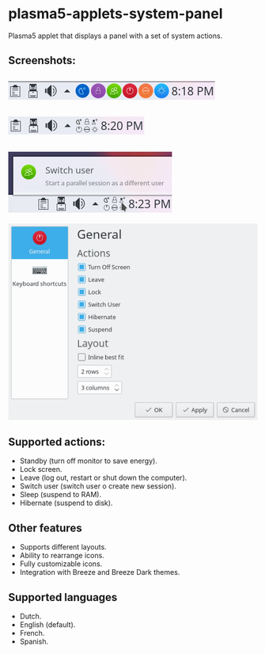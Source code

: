 # plasma5-applets-system-panel
Plasma5 applet that displays a panel with a set of system actions.

## Screenshots:
![alt tag](./docs/screenshoots/system_panel_01.png)
---
![alt tag](./docs/screenshoots/system_panel_02.png)
---
![alt tag](./docs/screenshoots/system_panel_03.png)
---
![alt tag](./docs/screenshoots/system_panel_04.png)

## Supported actions:
- Standby (turn off monitor to save energy).
- Lock screen.
- Leave (log out, restart or shut down the computer).
- Switch user (switch user o create new session).
- Sleep (suspend to RAM).
- Hibernate (suspend to disk).

## Other features
- Supports different layouts.
- Ability to rearrange icons.
- Fully customizable icons.
- Integration with Breeze and Breeze Dark themes.

## Supported languages
- Dutch.
- English (default).
- French.
- Spanish.
